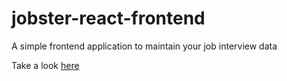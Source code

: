# jobster-react-frontend
A simple frontend application to maintain your job interview data

Take a look [here](https://jobster-mani-ac.netlify.app/)
